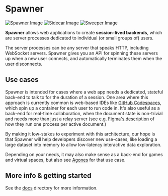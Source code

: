 # Spawner

[![Spawner Image](https://github.com/drifting-in-space/spawner/actions/workflows/docker-publish-spawner.yml/badge.svg)](https://github.com/drifting-in-space/spawner/actions/workflows/docker-publish-spawner.yml)
[![Sidecar Image](https://github.com/drifting-in-space/spawner/actions/workflows/docker-publish-sidecar.yml/badge.svg)](https://github.com/drifting-in-space/spawner/actions/workflows/docker-publish-sidecar.yml)
[![Sweeper Image](https://github.com/drifting-in-space/spawner/actions/workflows/docker-publish-sweeper.yml/badge.svg)](https://github.com/drifting-in-space/spawner/actions/workflows/docker-publish-sweeper.yml)

**Spawner** allows web applications to create **session-lived backends**, which are server processes
dedicated to individual (or small groups of) users.

The server processes can be any server that speaks HTTP, including WebSocket servers. Spawner gives
you an API for spinning these servers up when a new user connects, and automatically terminates
them when the user disconnects.

## Use cases

Spawner is intended for cases where a web app needs a dedicated, stateful back-end to talk to for the
duration of a session. One area where this approach is currently common is web-based IDEs like
[GitHub Codespaces](https://github.com/features/codespaces), which spin up a container for each user
to run code in. It's also useful as a back-end for real-time collaboration, when the document state
is non-trivial and needs more than just a relay server (see e.g.
[Figma's description](https://www.figma.com/blog/rust-in-production-at-figma/) of how they run one
process per active document.)

By making it low-stakes to experiment with this architecture, our hope is
that Spawner will help developers discover new use-cases, like loading a large dataset into memory
to allow low-latency interactive data exploration.

Depending on your needs, it may also make sense as a back-end for games and virtual spaces, but also
see [Agones](https://agones.dev/site/) for that use case.

## More info & getting started

See the [docs](https://github.com/drifting-in-space/spawner/blob/master/demo/README.md) directory
for more information.